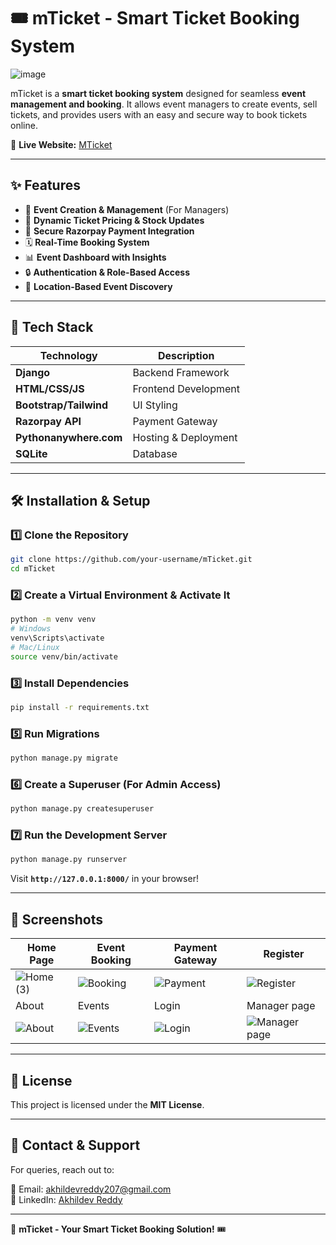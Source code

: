# 🎟️ mTicket - Smart Ticket Booking System

![image](https://github.com/user-attachments/assets/dc755e0a-b142-461e-8576-cd1002f9396c)




mTicket is a **smart ticket booking system** designed for seamless **event management and booking**. It allows event managers to create events, sell tickets, and provides users with an easy and secure way to book tickets online.  

🔗 **Live Website:** [MTicket](https://mticket.pythonanywhere.com)  

---

## ✨ Features

- 🎫 **Event Creation & Management** (For Managers)
- 🌂 **Dynamic Ticket Pricing & Stock Updates**
- 🛒 **Secure Razorpay Payment Integration**
- 🗓️ **Real-Time Booking System**
- 📊 **Event Dashboard with Insights**
- 🔒 **Authentication & Role-Based Access**
- 📍 **Location-Based Event Discovery**

---

## 🚀 Tech Stack

| Technology  | Description |
|-------------|------------|
| **Django**  | Backend Framework |
| **HTML/CSS/JS** | Frontend Development |
| **Bootstrap/Tailwind** | UI Styling |
| **Razorpay API** | Payment Gateway |
| **Pythonanywhere.com** | Hosting & Deployment |
| **SQLite** | Database |

---

## 🛠️ Installation & Setup

### 1️⃣ Clone the Repository
```bash
git clone https://github.com/your-username/mTicket.git
cd mTicket
```

### 2️⃣ Create a Virtual Environment & Activate It
```bash
python -m venv venv
# Windows
venv\Scripts\activate
# Mac/Linux
source venv/bin/activate
```

### 3️⃣ Install Dependencies
```bash
pip install -r requirements.txt
```

### 5️⃣ Run Migrations
```bash
python manage.py migrate
```

### 6️⃣ Create a Superuser (For Admin Access)
```bash
python manage.py createsuperuser
```

### 7️⃣ Run the Development Server
```bash
python manage.py runserver
```
Visit **`http://127.0.0.1:8000/`** in your browser!

---

## 📸 Screenshots  

| Home Page | Event Booking | Payment Gateway | Register |
|-----------|--------------|-----------------|----------|
| ![Home (3)](https://github.com/user-attachments/assets/77e9f4b7-7b11-4a90-af59-c7f010881849)| ![Booking](https://github.com/user-attachments/assets/207a3f42-590e-44b8-9584-9e49902d5aa7)| ![Payment](https://github.com/user-attachments/assets/04e3b254-9b1a-484d-a469-c7b103c5b923)| ![Register](https://github.com/user-attachments/assets/355ce1b8-2d86-4b63-a5db-0659565e7e41)|
| About | Events | Login | Manager page |
| ![About](https://github.com/user-attachments/assets/453f85d0-5738-4946-a9a2-247f4dcbaa85)| ![Events](https://github.com/user-attachments/assets/2654b515-e798-4169-8f62-64d0207202a1)| ![Login](https://github.com/user-attachments/assets/0cb12467-2915-4419-b9bb-6c300dda146c)| ![Manager page](https://github.com/user-attachments/assets/be8aa115-5dea-4369-8498-7ee698a7aac0)






---

## 📄 License

This project is licensed under the **MIT License**.

---

## 📢 Contact & Support

For queries, reach out to:

📧 Email: [akhildevreddy207@gmail.com](mailto:akhildevreddy207@gmail.com)  
💼 LinkedIn: [Akhildev Reddy](www.linkedin.com/in/akhildevreddy)  

---

🚀 **mTicket - Your Smart Ticket Booking Solution!** 🎟️  

